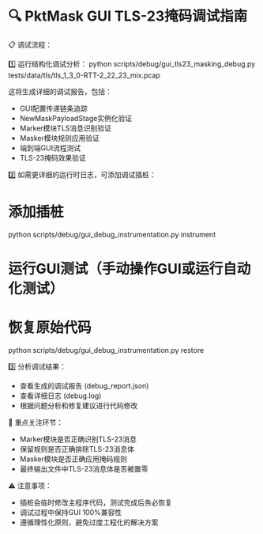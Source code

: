 
🔍 PktMask GUI TLS-23掩码调试指南
============================================================

📋 调试流程：

1️⃣ 运行结构化调试分析：
   python scripts/debug/gui_tls23_masking_debug.py tests/data/tls/tls_1_3_0-RTT-2_22_23_mix.pcap
   
   这将生成详细的调试报告，包括：
   - GUI配置传递链条追踪
   - NewMaskPayloadStage实例化验证
   - Marker模块TLS消息识别验证
   - Masker模块规则应用验证
   - 端到端GUI流程测试
   - TLS-23掩码效果验证

2️⃣ 如需更详细的运行时日志，可添加调试插桩：
   # 添加插桩
   python scripts/debug/gui_debug_instrumentation.py instrument
   
   # 运行GUI测试（手动操作GUI或运行自动化测试）
   
   # 恢复原始代码
   python scripts/debug/gui_debug_instrumentation.py restore

3️⃣ 分析调试结果：
   - 查看生成的调试报告 (debug_report.json)
   - 查看详细日志 (debug.log)
   - 根据问题分析和修复建议进行代码修改

🎯 重点关注环节：
- Marker模块是否正确识别TLS-23消息
- 保留规则是否正确排除TLS-23消息体
- Masker模块是否正确应用掩码规则
- 最终输出文件中TLS-23消息体是否被置零

⚠️ 注意事项：
- 插桩会临时修改主程序代码，测试完成后务必恢复
- 调试过程中保持GUI 100%兼容性
- 遵循理性化原则，避免过度工程化的解决方案
